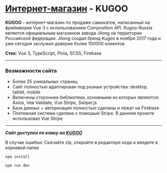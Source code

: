 # [Интернет-магазин](https://kugoo-ffd41.web.app/) - KUGOO

__KUGOO__ - интернет-магазин по продаже самокатов, написанный на фреймворке Vue 3 c использованием Composition API. Kugoo-Russia является официальным магазином завода Jilong на территории Российской федерации. Jilong создал бренд Kugoo в ноябре 2017 года и уже сегодня заслужил доверие более 100000 клиентов. 

__Стек__: Vue 3, TypeScript, Pinia, SCSS, Firebase
___ 
### Возможности сайта
* Более 25 уникальных страниц
* Сайт полностью адаптирован под разные устройства: desktop, tablet, mobile
* Включены сторонние библиотеки, основными из которых являются: Axios, Vee Validate, Vue Stripe, Swiper.js
* База данных + авторизация полностью сделаны и лежат на Firebase
* Платежная система сделана с помошью Stripe. В данном проекте использовал Vue Stripe

___
___Сайт доступен по клику на [KUGOO](https://kugoo-ffd41.web.app/)___

В случае ошибки: 
Скачайте zip, откройте в редакторе кода и введите в корневой папке

`npm install`

`npm run dev`


